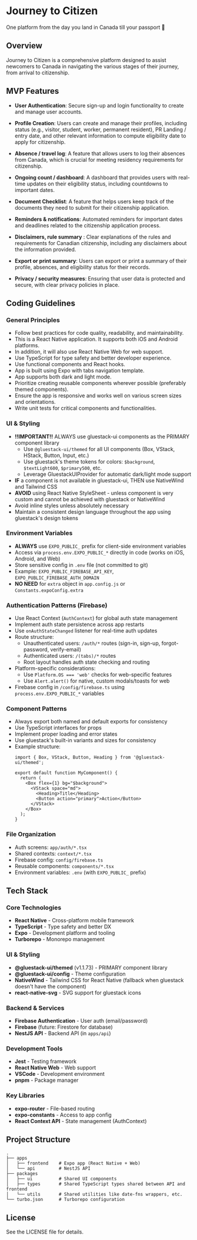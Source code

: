 # Journey to Citizen
One platform from the day you land in Canada till your passport 🎉

## Overview
Journey to Citizen is a comprehensive platform designed to assist newcomers to Canada in navigating the various stages of their journey, from arrival to citizenship. 

## MVP Features

- **User Authentication**: Secure sign-up and login functionality to create and manage user accounts.

- **Profile Creation**: Users can create and manage their profiles, including status (e.g., visitor, student, worker, permanent resident), PR Landing / entry date, and other relevant information to compute eligibility date to apply for citizenship.

- **Absence / travel log**: A feature that allows users to log their absences from Canada, which is crucial for meeting residency requirements for citizenship.

- **Ongoing count / dashboard**: A dashboard that provides users with real-time updates on their eligibility status, including countdowns to important dates.

- **Document Checklist**: A feature that helps users keep track of the documents they need to submit for their citizenship application.

- **Reminders & notifications**: Automated reminders for important dates and deadlines related to the citizenship application process.

- **Disclaimers, rule summary** : Clear explanations of the rules and requirements for Canadian citizenship, including any disclaimers about the information provided.

- **Export or print summary**: Users can export or print a summary of their profile, absences, and eligibility status for their records.

- **Privacy / security measures**: Ensuring that user data is protected and secure, with clear privacy policies in place.


## Coding Guidelines

### General Principles
- Follow best practices for code quality, readability, and maintainability.
- This is a React Native application. It supports both iOS and Android platforms.
- In addition, it will also use React Native Web for web support.
- Use TypeScript for type safety and better developer experience.
- Use functional components and React hooks.
- App is built using Expo with tabs navigation template.
- App supports both dark and light mode.
- Prioritize creating reusable components wherever possible (preferably themed components).
- Ensure the app is responsive and works well on various screen sizes and orientations.
- Write unit tests for critical components and functionalities.

### UI & Styling
- **!!IMPORTANT!!** ALWAYS use gluestack-ui components as the PRIMARY component library
  - Use `@gluestack-ui/themed` for all UI components (Box, VStack, HStack, Button, Input, etc.)
  - Use gluestack's theme tokens for colors: `$background`, `$textLight600`, `$primary500`, etc.
  - Leverage GluestackUIProvider for automatic dark/light mode support
- **IF** a component is not available in gluestack-ui, THEN use NativeWind and Tailwind CSS
- **AVOID** using React Native StyleSheet - unless component is very custom and cannot be achieved with gluestack or NativeWind
- Avoid inline styles unless absolutely necessary
- Maintain a consistent design language throughout the app using gluestack's design tokens

### Environment Variables
- **ALWAYS** use `EXPO_PUBLIC_` prefix for client-side environment variables
- Access via `process.env.EXPO_PUBLIC_*` directly in code (works on iOS, Android, and Web)
- Store sensitive config in `.env` file (not committed to git)
- Example: `EXPO_PUBLIC_FIREBASE_API_KEY`, `EXPO_PUBLIC_FIREBASE_AUTH_DOMAIN`
- **NO NEED** for `extra` object in `app.config.js` or `Constants.expoConfig.extra`

### Authentication Patterns (Firebase)
- Use React Context (`AuthContext`) for global auth state management
- Implement auth state persistence across app restarts
- Use `onAuthStateChanged` listener for real-time auth updates
- Route structure:
  - Unauthenticated users: `/auth/*` routes (sign-in, sign-up, forgot-password, verify-email)
  - Authenticated users: `/(tabs)/*` routes
  - Root layout handles auth state checking and routing
- Platform-specific considerations:
  - Use `Platform.OS === 'web'` checks for web-specific features
  - Use `Alert.alert()` for native, custom modals/toasts for web
- Firebase config in `/config/firebase.ts` using `process.env.EXPO_PUBLIC_*` variables

### Component Patterns
- Always export both named and default exports for consistency
- Use TypeScript interfaces for props
- Implement proper loading and error states
- Use gluestack's built-in variants and sizes for consistency
- Example structure:
  ```tsx
  import { Box, VStack, Button, Heading } from '@gluestack-ui/themed';
  
  export default function MyComponent() {
    return (
      <Box flex={1} bg="$background">
        <VStack space="md">
          <Heading>Title</Heading>
          <Button action="primary">Action</Button>
        </VStack>
      </Box>
    );
  }
  ```

### File Organization
- Auth screens: `app/auth/*.tsx`
- Shared contexts: `context/*.tsx`
- Firebase config: `config/firebase.ts`
- Reusable components: `components/*.tsx`
- Environment variables: `.env` (with `EXPO_PUBLIC_` prefix)


## Tech Stack

### Core Technologies
- **React Native** - Cross-platform mobile framework
- **TypeScript** - Type safety and better DX
- **Expo** - Development platform and tooling
- **Turborepo** - Monorepo management

### UI & Styling
- **@gluestack-ui/themed** (v1.1.73) - PRIMARY component library
- **@gluestack-ui/config** - Theme configuration
- **NativeWind** - Tailwind CSS for React Native (fallback when gluestack doesn't have the component)
- **react-native-svg** - SVG support for gluestack icons

### Backend & Services
- **Firebase Authentication** - User auth (email/password)
- **Firebase** (future: Firestore for database)
- **NestJS API** - Backend API (in `apps/api`)

### Development Tools
- **Jest** - Testing framework
- **React Native Web** - Web support
- **VSCode** - Development environment
- **pnpm** - Package manager

### Key Libraries
- **expo-router** - File-based routing
- **expo-constants** - Access to app config
- **React Context API** - State management (AuthContext)

## Project Structure

```
.
├── apps
│   ├── frontend    # Expo app (React Native + Web)
│   └── api         # NestJS API
├── packages
│   ├── ui          # Shared UI components
│   ├── types       # Shared TypeScript types shared between API and frontend
│   └── utils       # Shared utilities like date-fns wrappers, etc.
└── turbo.json      # Turborepo configuration
```


## License
See the LICENSE file for details.